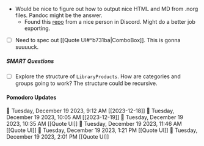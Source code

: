 - Would be nice to figure out how to output nice HTML and MD from .norg files. Pandoc might be the answer. 
	- Found this [repo](https://github.com/VoreckLukas/norg-pandoc-rs) from a nice person in Discord. Might do a better job exporting.
- [ ] Need to spec out [[Quote UI#^b731ba|ComboBox]]. This is gonna suuuuck.

##### SMART Questions

- [ ] Explore the structure of `LibraryProducts`. How are categories and groups going to work? The structure could be recursive.

#### Pomodoro Updates

🍅 Tuesday, December 19 2023, 9:12 AM [[2023-12-18]]🍅 Tuesday, December 19 2023, 10:05 AM [[2023-12-19]]🍅 Tuesday, December 19 2023, 10:35 AM [[Quote UI]]🍅 Tuesday, December 19 2023, 11:46 AM [[Quote UI]]🍅 Tuesday, December 19 2023, 1:21 PM [[Quote UI]]🍅 Tuesday, December 19 2023, 2:01 PM [[Quote UI]]